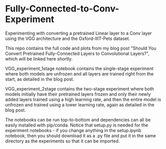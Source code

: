 # Fully-Connected-to-Conv-Experiment
Experimenting with converting a pretrained Linear layer to a Conv layer using the VGG architecture and the Oxford-IIIT-Pets dataset.

This repo contains the full code and plots from my blog post "Should You Convert Pretrained Fully-Connected Layers to Convolutional Layers?", which will be linked here shortly.

VGG_experiment_1stage notebook contains the single-stage experiment where both models are unfrozen and all layers are trained right from the start, as detailed in the blog post.

VGG_experiment_2stage contains the two-stage experiment where both models initially have their pretrained layers frozen and only their newly added layers trained using a high learning rate, and then the entire model is unfrozen and trained using a lower learning rate, again as detailed in the blog post.

The notebooks can be run top-to-bottom and dependencies can all be easily installed with pip/conda. Notice that setup.py is needed for the experiment notebooks - if you change anything in the setup.ipynb notebook, then you should download it as a .py file and put it in the same directory as the experiments so that it can be imported.
